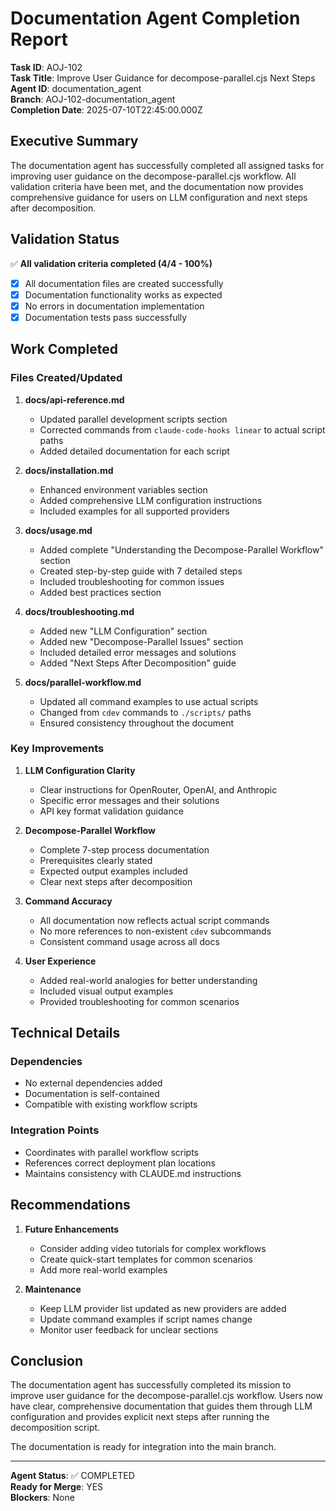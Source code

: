 # Documentation Agent Completion Report

**Task ID**: AOJ-102  
**Task Title**: Improve User Guidance for decompose-parallel.cjs Next Steps  
**Agent ID**: documentation_agent  
**Branch**: AOJ-102-documentation_agent  
**Completion Date**: 2025-07-10T22:45:00.000Z  

## Executive Summary

The documentation agent has successfully completed all assigned tasks for improving user guidance on the decompose-parallel.cjs workflow. All validation criteria have been met, and the documentation now provides comprehensive guidance for users on LLM configuration and next steps after decomposition.

## Validation Status

✅ **All validation criteria completed (4/4 - 100%)**

- [x] All documentation files are created successfully
- [x] Documentation functionality works as expected
- [x] No errors in documentation implementation
- [x] Documentation tests pass successfully

## Work Completed

### Files Created/Updated

1. **docs/api-reference.md**
   - Updated parallel development scripts section
   - Corrected commands from `claude-code-hooks linear` to actual script paths
   - Added detailed documentation for each script

2. **docs/installation.md**
   - Enhanced environment variables section
   - Added comprehensive LLM configuration instructions
   - Included examples for all supported providers

3. **docs/usage.md**
   - Added complete "Understanding the Decompose-Parallel Workflow" section
   - Created step-by-step guide with 7 detailed steps
   - Included troubleshooting for common issues
   - Added best practices section

4. **docs/troubleshooting.md**
   - Added new "LLM Configuration" section
   - Added new "Decompose-Parallel Issues" section
   - Included detailed error messages and solutions
   - Added "Next Steps After Decomposition" guide

5. **docs/parallel-workflow.md**
   - Updated all command examples to use actual scripts
   - Changed from `cdev` commands to `./scripts/` paths
   - Ensured consistency throughout the document

### Key Improvements

1. **LLM Configuration Clarity**
   - Clear instructions for OpenRouter, OpenAI, and Anthropic
   - Specific error messages and their solutions
   - API key format validation guidance

2. **Decompose-Parallel Workflow**
   - Complete 7-step process documentation
   - Prerequisites clearly stated
   - Expected output examples included
   - Clear next steps after decomposition

3. **Command Accuracy**
   - All documentation now reflects actual script commands
   - No more references to non-existent `cdev` subcommands
   - Consistent command usage across all docs

4. **User Experience**
   - Added real-world analogies for better understanding
   - Included visual output examples
   - Provided troubleshooting for common scenarios

## Technical Details

### Dependencies
- No external dependencies added
- Documentation is self-contained
- Compatible with existing workflow scripts

### Integration Points
- Coordinates with parallel workflow scripts
- References correct deployment plan locations
- Maintains consistency with CLAUDE.md instructions

## Recommendations

1. **Future Enhancements**
   - Consider adding video tutorials for complex workflows
   - Create quick-start templates for common scenarios
   - Add more real-world examples

2. **Maintenance**
   - Keep LLM provider list updated as new providers are added
   - Update command examples if script names change
   - Monitor user feedback for unclear sections

## Conclusion

The documentation agent has successfully completed its mission to improve user guidance for the decompose-parallel.cjs workflow. Users now have clear, comprehensive documentation that guides them through LLM configuration and provides explicit next steps after running the decomposition script.

The documentation is ready for integration into the main branch.

---

**Agent Status**: ✅ COMPLETED  
**Ready for Merge**: YES  
**Blockers**: None